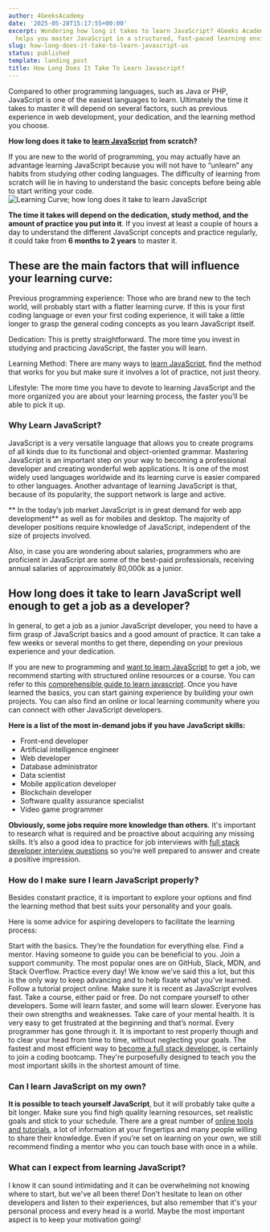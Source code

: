 ```yaml
---
author: 4GeeksAcademy
date: '2025-05-28T15:17:55+00:00'
excerpt: Wondering how long it takes to learn JavaScript? 4Geeks Academy’s bootcamp
  helps you master JavaScript in a structured, fast-paced learning environment.
slug: how-long-does-it-take-to-learn-javascript-us
status: published
template: landing_post
title: How Long Does It Take To Learn Javascript?
---
```

Compared to other programming languages, such as Java or PHP, JavaScript is one of the easiest languages to learn. Ultimately the time it takes to master it will depend on several factors, such as previous experience in web development, your dedication, and the learning method you choose.
 
**How long does it take to [learn JavaScript](https://4geeksacademy.com/us/learn-javascript/learn-javascript) from scratch?**

If you are new to the world of programming, you may actually have an advantage learning JavaScript because you will not have to “unlearn” any habits from studying other coding languages. The difficulty of learning from scratch will lie in having to understand the basic concepts before being able to start writing your code.
 <img src="https://breathecode.herokuapp.com/v1/media/file/learning-curve-js-png" style="display: block; margin: 0 auto;" alt="Learning Curve;  how long does it take to learn JavaScript" title="Example of learning curve with JS">
 
**The time it takes will depend on the dedication, study method, and the amount of practice you put into it**. If you invest at least a couple of hours a day to understand the different JavaScript concepts and practice regularly, it could take from **6 months to 2 years** to master it. 

## These are the main factors that will influence your learning curve:
 
Previous programming experience: Those who are brand new to the tech world, will probably start with a flatter learning curve. If this is your first coding language or even your first coding experience, it will take a little longer to grasp the general coding concepts as you learn JavaScript itself.
 
Dedication: This is pretty straightforward. The more time you invest in studying and practicing JavaScript, the faster you will learn.
 
Learning Method: There are many ways to [learn JavaScript](https://4geeksacademy.com/us/learn-javascript/learn-javascript), find the method that works for you but make sure it involves a lot of practice, not just theory.
 
Lifestyle: The more time you have to devote to learning JavaScript and the more organized you are about your learning process, the faster you’ll be able to pick it up. 

### Why Learn JavaScript?
 
JavaScript is a very versatile language that allows you to create programs of all kinds due to its functional and object-oriented grammar. Mastering JavaScript is an important step on your way to becoming a professional developer and creating wonderful web applications. It is one of the most widely used languages worldwide and its learning curve is easier compared to other languages. Another advantage of learning JavaScript is that, because of its popularity, the support network is large and active. 
 
** In the today’s job market JavaScript is in great demand for web app development** as well as for mobiles and desktop. The majority of developer positions require knowledge of JavaScript, independent of the size of projects involved.
 
Also, in case you are wondering about salaries, programmers who are proficient in JavaScript are some of the best-paid professionals, receiving annual salaries of approximately 80,000k as a junior.
 
## How long does it take to learn JavaScript well enough to get a job as a developer?
 
In general, to get a job as a junior JavaScript developer, you need to have a firm grasp of JavaScript basics and a good amount of practice. It can take a few weeks or  several months to get there, depending on your previous experience and your dedication.
 
If you are new to programming and [want to learn JavaScript](https://4geeksacademy.com/us/learn-javascript/learn-javascript) to get a job, we recommend starting with structured online resources or a course. You can refer to this [comprehensible guide to learn javascript](https://4geeksacademy.com/us/learn-javascript/learn-javascript).
Once you have learned the basics, you can start gaining experience by building your own projects. You can also find an online or local learning community where you can connect with other JavaScript developers.

**Here is a list of the most in-demand jobs if you have JavaScript skills:**
 
- Front-end developer
- Artificial intelligence engineer
- Web developer
- Database administrator
- Data scientist
- Mobile application developer
- Blockchain developer
- Software quality assurance specialist
- Video game programmer
 
**Obviously, some jobs require more knowledge than others**. It's important to research what is required and be proactive about acquiring any missing skills. It’s also a good idea to practice for job interviews with [full stack developer interview questions](https://4geeksacademy.com/us/full-stack-developer/full-stack-developer-interview-questions) so you’re well prepared to answer and create a positive impression. 
 
### How do I make sure I learn JavaScript properly?
 
Besides constant practice, it is important to explore your options and find the learning method that best suits your personality and your goals. 

Here is some advice for aspiring developers to facilitate the learning process:

Start with the basics. They’re the foundation for everything else.
Find a mentor. Having someone to guide you can be beneficial to you.
Join a support community. The most popular ones are on GitHub, Slack, MDN, and Stack Overflow.
Practice every day! We know we’ve said this a lot, but this is the only way to keep advancing and to help fixate what you’ve learned.
Follow a tutorial project online. Make sure it is recent as JavaScript evolves fast.
Take a course, either paid or free.
Do not compare yourself to other developers. Some will learn faster, and some will learn slower. Everyone has their own strengths and weaknesses.
Take care of your mental health. It is very easy to get frustrated at the beginning and  that’s normal. Every programmer has gone through it. It is important to rest properly though and to clear your head from time to time, without neglecting your goals.
The fastest and most efficient way to  [become a full stack developer.](https://4geeksacademy.com/us/full-stack-developer/full-stack-developer) is certainly to join a coding bootcamp. They're purposefully designed to teach you the most important skills in the shortest amount of time.
 
### Can I learn JavaScript on my own?
 
**It is possible to teach yourself JavaScript**, but it will probably take quite a bit  longer. Make sure you find high quality learning resources, set realistic goals and stick to your schedule. There are a great number of [online tools and tutorials](https://4geeksacademy.com/us/learn-javascript/learn-javascript), a lot of information at your fingertips and many people willing to share their knowledge. Even if you’re set on learning on your own, we still recommend finding a mentor who you can touch base with once in a while.

### What can I expect from learning JavaScript?
 
I know it can sound intimidating and it can be overwhelming not knowing where to start, but we've all been there! Don't hesitate to lean on other developers and listen to their experiences, but also remember that it's your personal process and every head is a world. Maybe the most important aspect is to keep your motivation going!

<call-to-action button_text="Apply now" button_link="https://4geeksacademy.com/us/coding-bootcamps/part-time-full-stack-developer" background="rgba(0, 151, 205, 0.15)" title="Learn JavaScript Today" text="Learning JavaScript is a very exciting and challenging journey, remember that it is easy to get frustrated, but it is worth it if you like challenges and technology. You got this!"></call-to-action>